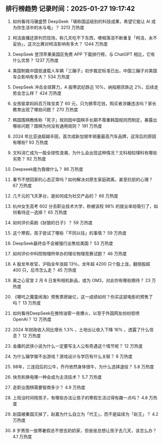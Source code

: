 
## 排行榜趋势 记录时间：2025-01-27 19:17:42
  
  1. 如何看待冯骥盛赞 DeepSeek「堪称国运级别的科技成果，希望它能让 AI 成为你生活中的水与电」？ 3213 万热度
    
  2. 柯洁直播还原判罚现场，称几天吃不下东西，哽咽落泪不断重复「柯洁，永不妥协」，这次比赛对柯洁影响有多大？ 1244 万热度
    
  3. DeepSeek 登顶苹果美国区免费 APP 下载排行榜，与 ChatGPT 相比，它有什么优势？ 1237 万热度
    
  4. 美国制裁中国低速载人车辆「三蹦子」初步裁定标准已出，中国三蹦子对美国车企影响有多大？ 534 万热度
    
  5. DeepSeek 冲击全球算力，A 股寒武纪跌近 10%，纳指期货跌近 2%，后续走势会怎么样？ 424 万热度
    
  6. 女孩偷拿妈妈百万珠宝卖了 60 元，只为换零花钱，购买者涉嫌违法吗？家长教育出现了哪些问题？ 270 万热度
    
  7. 韩国围棋教练称「死子」规则因中国棋手长期不尊重韩国规则而制定，暴露出哪些问题？围棋为何没有通用规则？ 191 万热度
    
  8. 2024 年比亚迪超越丰田，首次成新加坡年销量最高汽车品牌，这背后的原因有哪些? 93 万热度
    
  9. 文科消亡成为一股全球性浪潮，为什么会出现这种情况？文科相较理科有哪些劣势？ 92 万热度
    
  10. Deepseek能为我做什么？ 86 万热度
    
  11. 春节不想回家的心态正常吗？如何解决对原生家庭疏离，甚至抗拒的心理？ 67 万热度
    
  12. 几千元的飞天茅台，是如何成为社交产品的？ 66 万热度
    
  13. 杭州女生高考 602 分去职业技术大学，称被该校 98% 的就业率给吸引了，如何看待这一选择？ 65 万热度
    
  14. 如何评价英剧《豺狼的日子》？ 59 万热度
    
  15. 这个寒假，孩子尝试了哪些「不同以往」的事情？ 59 万热度
    
  16. DeepSeek最终会不会被强行出售给美国？ 53 万热度
    
  17. 如何评价中科院物理所举办的理论物理竞赛试题？ 46 万热度
    
  18. A 股龙年收官，沪指全年涨超 13％，龙年超 4200 只个股上涨，翻倍股超 400 只，后市怎么走？ 45 万热度
    
  19. 奥之心官宣 2 月 6 日发布相机新品，或为 OM3，对此你有哪些期待？ 23 万热度
    
  20. 《哪吒之魔童闹海》预售票房破亿，这一成绩如何？你买这部电影的预售了吗？ 13 万热度
    
  21. 如何看待DeepSeek在推特油管一夜爆火，以至于外国网友纷纷怒喷OpenAI？ 12 万热度
    
  22. 2024 年财政收入同比增长 1.3%  ，土地出让收入下降 16% ，透露了什么信息？ 12 万热度
    
  23. 金庸的武侠小说为什么一定要写主人公有奇遇这个情节呢？ 12 万热度
    
  24. 为什么辍学做不出游戏？游戏设计与学历有什么关联？ 8 万热度
    
  25. 98年，三连冠后的公牛，乔丹依然身体很牛，为什么选择退役？ 5.8 万热度
    
  26. 快充和换电哪一种会成为主流技术？ 5.7 万热度
    
  27. 走职业围棋需要智商多少？ 4.9 万热度
    
  28. 上班没时间陪孩子，有哪些办法让孩子的寒假生活过得有趣一点吗？ 4.8 万热度
    
  29. 赵国被秦国灭掉了，赵嘉为什么自立为「代王」，而不是延续为「赵王」？ 4.2 万热度
    
  30. 8 岁男孩一放寒暑假总不想去奶奶家，但爸爸总想让孩子去几天，该怎么办？ 4.1 万热度
    